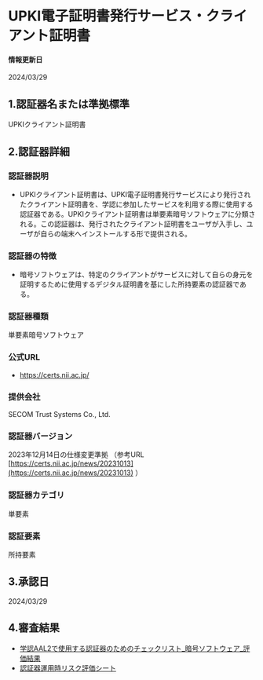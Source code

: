 # UPKI電子証明書発行サービス・クライアント証明書

#### 情報更新日
  2024/03/29

## 1.認証器名または準拠標準
  UPKIクライアント証明書

## 2.認証器詳細

### 認証器説明
  - UPKIクライアント証明書は、UPKI電子証明書発行サービスにより発行されたクライアント証明書を、学認に参加したサービスを利用する際に使用する認証器である。UPKIクライアント証明書は単要素暗号ソフトウェアに分類される。この認証器は、発行されたクライアント証明書をユーザが入手し、ユーザが自らの端末へインストールする形で提供される。

### 認証器の特徴
  - 暗号ソフトウェアは、特定のクライアントがサービスに対して自らの身元を証明するために使用するデジタル証明書を基にした所持要素の認証器である。

### 認証器種類
  単要素暗号ソフトウェア

### 公式URL
  - https://certs.nii.ac.jp/

### 提供会社
  SECOM Trust Systems Co., Ltd.

### 認証器バージョン
  2023年12月14日の仕様変更準拠 （参考URL [https://certs.nii.ac.jp/news/20231013](https://certs.nii.ac.jp/news/20231013) ）

### 認証器カテゴリ
  単要素

### 認証要素
  所持要素

## 3.承認日
  2024/03/29

## 4.審査結果
  - [学認AAL2で使用する認証器のためのチェックリスト_暗号ソフトウェア_評価結果](assets/checklist_upki_clientcert.xlsx)
  - [認証器運用時リスク評価シート](../risk_assesment/)